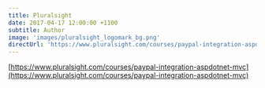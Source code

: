 ```yaml
---
title: Pluralsight
date: 2017-04-17 12:00:00 +1100
subtitle: Author
image: 'images/pluralsight_logomark_bg.png'
directUrl: 'https://www.pluralsight.com/courses/paypal-integration-aspdotnet-mvc'
---
```


[https://www.pluralsight.com/courses/paypal-integration-aspdotnet-mvc](https://www.pluralsight.com/courses/paypal-integration-aspdotnet-mvc)